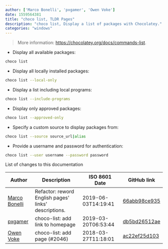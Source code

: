 ```yaml
---
author: ['Marco Bonelli', 'pxgamer', 'Owen Voke']
date: 1559564381
title: "choco list, TLDR Pages"
description: "choco list, Display a list of packages with Chocolatey."
categories: "windows"
---
```

> More information: <https://chocolatey.org/docs/commands-list>.

- Display all available packages:

```bash
choco list
```

- Display all locally installed packages:

```bash
choco list --local-only
```

- Display a list including local programs:

```bash
choco list --include-programs
```

- Display only approved packages:

```bash
choco list --approved-only
```

- Specify a custom source to display packages from:

```bash
choco list --source source_url|alias
```

- Provide a username and password for authentication:

```bash
choco list --user username --password password
```
List of changes to this documentation


Author | Description | ISO 8601 Date | GitHub link
------|-----|-----|-----
[Marco Bonelli](mailto:marco@mebeim.net) | Refactor: reword English pages' links' descriptions. | 2019-06-03T14:19:41 | [66abb98ce935](https://github.com/tldr-pages/tldr/commit/66abb98ce935c0f4516bf30c4d6da72180d5a3ab)
[pxgamer](mailto:owzie123@gmail.com) | choco-list: add link to homepage | 2019-03-20T06:53:44 | [db5bd26512ae](https://github.com/tldr-pages/tldr/commit/db5bd26512aecc7463843a7b6d4bc5e409cfad5e)
[Owen Voke](mailto:owzie123@gmail.com) | choco-list: add page (#2046) | 2018-03-27T11:18:01 | [ac22ef25d103](https://github.com/tldr-pages/tldr/commit/ac22ef25d10330e5e8fef4cd2d7ccd8a644f49fc)

